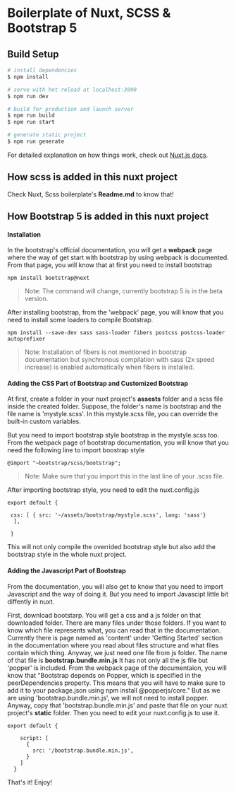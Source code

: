 # Boilerplate of Nuxt, SCSS & Bootstrap 5

## Build Setup

```bash
# install dependencies
$ npm install

# serve with hot reload at localhost:3000
$ npm run dev

# build for production and launch server
$ npm run build
$ npm run start

# generate static project
$ npm run generate
```

For detailed explanation on how things work, check out [Nuxt.js docs](https://nuxtjs.org).


## How scss is added in this nuxt project

Check Nuxt, Scss boilerplate's **Readme.md** to know that!


## How Bootstrap 5 is added in this nuxt project


#### Installation 

In the  bootstrap's official documentation, you will get a **webpack** page where the way of get start with bootstrap by using webpack is documented. From that page, you will know that at first you need to install bootstrap

```
npm install bootstrap@next
```

> Note: The command will change, currently bootstrap 5 is in the beta version.


After installing bootstrap, from the 'webpack' page, you will know that you need to install some loaders to compile Bootstrap.

```
npm install --save-dev sass sass-loader fibers postcss postcss-loader autoprefixer 

```

> Note: Installation of fibers is not mentioned in bootstrap documentation but synchronous compilation with sass (2x speed increase) is enabled automatically when fibers is installed.



#### Adding the CSS Part of Bootstrap and Customized Bootstrap


At first, create a folder in your nuxt project's **assests** folder and a scss file inside the created folder. Suppose, the folder's name is bootstrap and the file name is 'mystyle.scss'. In this mystyle.scss file, you can  override the built-in custom variables. 

But you need to import bootstrap style bootstrap  in the mystyle.scss too. From the webpack page of bootstrap documentation, you will know that you need the following line to import boostrap style

```
@import "~bootstrap/scss/bootstrap";

````

> Note: Make sure that you import this in the last line of your .scss file.  


After importing bootstrap style, you need to edit the nuxt.config.js 

```
export default {

 css: [ { src: '~/assets/bootstrap/mystyle.scss', lang: 'sass'} 
  ],
  
 }

```

This will not only compile the overrided bootstrap style but also add the bootstrap style in the whole nuxt project.


#### Adding the Javascript Part of Bootstrap  

From the documentation, you will also get to know that you need to import Javascript and the way of doing it. But you need to import Javascipt little bit diffently in nuxt. 

First, download bootstarp. You will get a css and a js folder on that downloaded folder. There are many files under those folders. If you want to know which file represents what, you can read that in the documentation. Currently there is page named as 'content' under 'Getting Started' section in the documentation where you read about files structure and what files contain which thing. 
Anyway, we just need one file from js folder. The name of that file is **bootstrap.bundle.min.js** It has not only all the js file but 'popper' is included. From the webpack page of the documentaion, you will know that "Bootstrap depends on Popper, which is specified in the peerDependencies property. This means that you will have to make sure to add it to your package.json using npm install @popperjs/core." But as we are using 'bootstrap.bundle.min.js', we will not need to install popper. 
Anyway, copy that 'bootstrap.bundle.min.js' and paste that file on your nuxt project's **static** folder. Then you need to edit your nuxt.config.js to use it. 

```
export default {
      
    script: [
      {
        src: '/bootstrap.bundle.min.js',
      }
    ]
  }

```

That's it! Enjoy!





